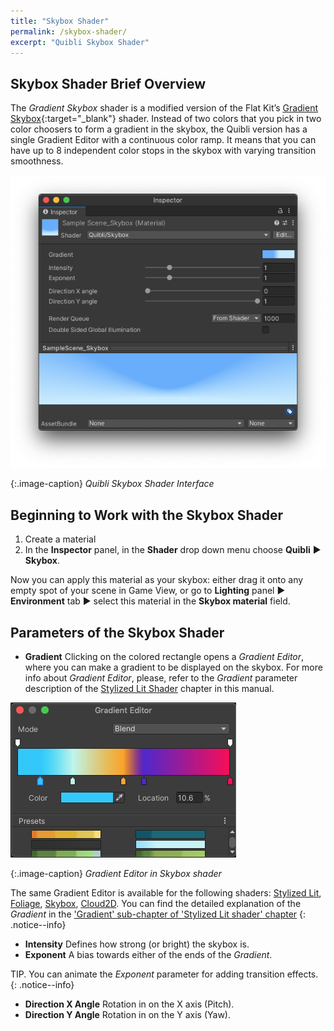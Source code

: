 ```yaml
---
title: "Skybox Shader"
permalink: /skybox-shader/
excerpt: "Quibli Skybox Shader"
---
```


## Skybox Shader Brief Overview
The _Gradient Skybox_ shader is a modified version of the Flat Kit’s [Gradient Skybox](https://flatkit.dustyroom.com/#34-gradient-skybox-shader){:target="_blank"} shader.
Instead of two colors that you pick in two color choosers to form a gradient in the skybox, the Quibli version has a single Gradient Editor with a continuous color ramp. It means that you can have up to 8 independent color stops in the skybox with varying transition smoothness.

![Quibli Skybox Shader Interface](../assets/images/manual_images/quibli_skybox_shader_interface.png)

{:.image-caption}
*Quibli Skybox Shader Interface*

## Beginning to Work with the Skybox Shader
1. Create a material
1. In the **Inspector** panel, in the **Shader** drop down menu choose **Quibli** ▶︎ **Skybox**.

Now you can apply this material as your skybox: either drag it onto any empty spot of your scene in Game View, or go to **Lighting** panel ▶︎ **Environment** tab ▶︎ select this material in the **Skybox material** field.


## Parameters of the Skybox Shader
- **Gradient** Clicking on the colored rectangle opens a _Gradient Editor_, where you can make a gradient to be displayed on the skybox. For more info about _Gradient Editor_, please, refer to the _Gradient_ parameter description of the [Stylized Lit Shader](../stylized-lit-shader) chapter in this manual.

![Gradient Editor in Skybox shader](../assets/images/manual_images/quibli_skybox_gradient_editor.png)

{:.image-caption}
*Gradient Editor in Skybox shader*

The same Gradient Editor is available for the following shaders: [Stylized Lit](../stylized-lit-shader), [Foliage](../foliage-shader), [Skybox](../skybox-shader), [Cloud2D](../cloud2d-shader). You can find the detailed explanation of the _Gradient_ in the ['Gradient' sub-chapter of 'Stylized Lit shader' chapter](../stylized-lit-shader/#gradient)
{: .notice--info}

- **Intensity** Defines how strong (or bright) the skybox is.
- **Exponent** A bias towards either of the ends of the _Gradient_.

TIP. You can animate the _Exponent_ parameter for adding transition effects.
{: .notice--info}

- **Direction X Angle** Rotation in on the X axis (Pitch).
- **Direction Y Angle** Rotation in on the Y axis (Yaw).
